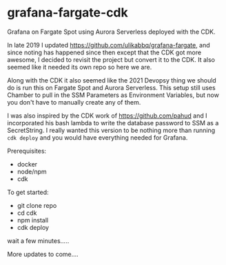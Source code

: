 # grafana-fargate-cdk
Grafana on Fargate Spot using Aurora Serverless deployed with the CDK. 

In late 2019 I updated https://github.com/ulikabbq/grafana-fargate, and since noting has happened since then except that the CDK got more awesome, I decided to revisit the project but convert it to the CDK. It also seemed like it needed its own repo so here we are. 

Along with the CDK it also seemed like the 2021 Devopsy thing we should do is run this on Fargate Spot and Aurora Serverless. This setup still uses Chamber to pull in the SSM Parameters as Environment Variables, but now you don't have to manually create any of them.  

I was also inspired by the CDK work of https://github.com/pahud and I incorporated his bash lambda to write the database password to SSM as a SecretString. I really wanted this version to be nothing more than running `cdk deploy` and you would have everything needed for Grafana. 

Prerequisites: 
* docker 
* node/npm
* cdk 

To get started:
* git clone repo
* cd cdk 
* npm install 
* cdk deploy 
 
wait a few minutes.....

More updates to come....


